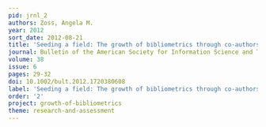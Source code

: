 ```yaml
---
pid: jrnl_2
authors: Zoss, Angela M.
year: 2012
sort_date: 2012-08-21
title: 'Seeding a field: The growth of bibliometrics through co-authorship ties'
journal: Bulletin of the American Society for Information Science and Technology
volume: 38
issue: 6
pages: 29-32
doi: 10.1002/bult.2012.1720380608
label: 'Seeding a field: The growth of bibliometrics through co-authorship ties'
order: '2'
project: growth-of-bibliometrics
theme: research-and-assessment
---
```

